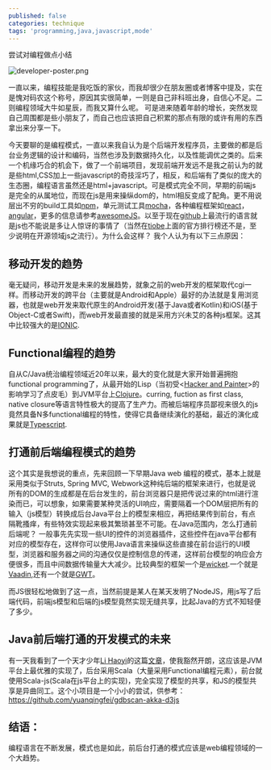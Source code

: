 ```yaml
---
published: false
categories: technique
tags: 'programming,java,javascript,mode'
---
```

尝试对编程做点小结

![developer-poster.png]({{site.baseurl}}/images/developer-poster.png)

一直以来，编程技能是我吃饭的家伙，而我却很少在朋友圈或者博客中提及，实在是愧对码农这个称号，原因其实很简单，一则是自己非科班出身，自信心不足。二则编程领域大牛如星辰，而我又算什么呢。 可是进来随着年龄的增长，突然发现自己周围都是些小朋友了，而自己也应该把自己积累的那点有限的或许有用的东西拿出来分享一下。

今天要聊的是编程模式，一直以来我自认为是个后端开发程序员，主要做的都是后台业务逻辑的设计和编码，当然也涉及到数据持久化，以及性能调优之类的。后来一个机缘巧合的机会下，做了一个前端项目，发现前端开发远不是我之前认为的就是些html,CSS加上一些javascript的奇技淫巧了，相反，和后端有了类似的庞大的生态圈，编程语言虽然还是html+javascript。可是模式完全不同，早期的前端js是完全的从属地位，而现在js是用来操纵dom的，html相反变成了配角。更不用说层出不穷的build工具如[npm](https://www.npmjs.com/)，单元测试工具[mocha](https://mochajs.org/)，各种编程框架如[react](https://reactjs.org/)，[angular](https://angular.io/)，更多的信息请参考[awesomeJS](https://github.com/sorrycc/awesome-javascript)。以至于现在[github](https://github.com/)上最流行的语言就是js也不能说是多让人惊讶的事情了（当然在[tiobe](https://www.tiobe.com/tiobe-index/)上面的官方排行榜还不是，至少说明在开源领域js之流行）。为什么会这样？ 我个人认为有以下三点原因：

## 移动开发的趋势

毫无疑问，移动开发是未来的发展趋势，就象之前的web开发的框架取代cgi一样。而移动开发的跨平台（主要就是Android和Apple）最好的办法就是复用浏览器，也就是web开发来取代原生的Android开发(基于Java或者Kotlin)和iOS(基于Object-C或者Swift)，而web开发最直接的就是采用方兴未艾的各种js框架。这其中比较强大的是[IONIC](https://github.com/ionic-team/ionic).

## Functional编程的趋势

自从C/Java统治编程领域近20年以来，最大的变化就是大家开始普遍拥抱functional programming了，从最开始的Lisp（当初受<[Hacker and Painter](http://www.paulgraham.com/hp.html)>的影响学习了点皮毛）到JVM平台上[Clojure](https://clojure.org/)。curring, fuction as first class, native closure等语言特性极大的提高了生产力。而被后端程序员鄙视来很久的js竟然具备N多functional编程的特性，使得它具备继续演化的基础，最近的演化成果就是[Typescript](https://www.typescriptlang.org/).

## 打通前后端编程模式的趋势

这个其实是我想说的重点，先来回顾一下早期Java web 编程的模式，基本上就是采用类似于Struts, Spring MVC, Webwork这种纯后端的框架来进行，也就是说所有的DOM的生成都是在后台发生的，前台浏览器只是把传说过来的html进行渲染而已，可以想象，如果需要某种灵活的UI响应，需要隔着一个DOM层把所有的输入（js模型）转换成后台Java平台上的模型来相应，再把结果传到前台，有点隔靴搔痒，有些特效实现起来极其繁琐甚至不可能。在Java范围内，怎么打通前后端呢？ 一般事先先实现一些UI的控件的浏览器插件，这些控件在java平台都有对应的模型存在，这样你可以使用Java语言来操纵这些直接在前台运行的UI模型，浏览器和服务器之间的沟通仅仅是控制信息的传递，这样前台模型的响应会方便很多，而且中间数据传输量大大减少。比较典型的框架一个是[wicket](https://wicket.apache.org/).一个就是[Vaadin](https://vaadin.com/docs/v10/flow/Overview.html),还有一个就是[GWT](http://www.gwtproject.org/)。

而JS很轻松地做到了这一点，当然前提是某人在某天发明了NodeJS，用js写了后端代码，前端js模型和后端的js模型竟然实现无缝共享，比起Java的方式不知轻便了多少。

## Java前后端打通的开发模式的未来

有一天我看到了一个天才少年[Li Haoyi](http://www.lihaoyi.com/)的这篇[文章](http://www.lihaoyi.com/hands-on-scala-js/)，使我豁然开朗，这应该是JVM平台上最优雅的实现了，后台采用Scala（大量采用Functional编程元素），前台就使用Scala-js(Scala在js平台上的实现)，完全实现了模型的共享，和JS的模型共享是异曲同工。这个小项目是一个小小的尝试，供参考： https://github.com/yuanqingfei/gdbscan-akka-d3js 

## 结语：

编程语言在不断发展，模式也是如此，前后台打通的模式应该是web编程领域的一个大趋势。